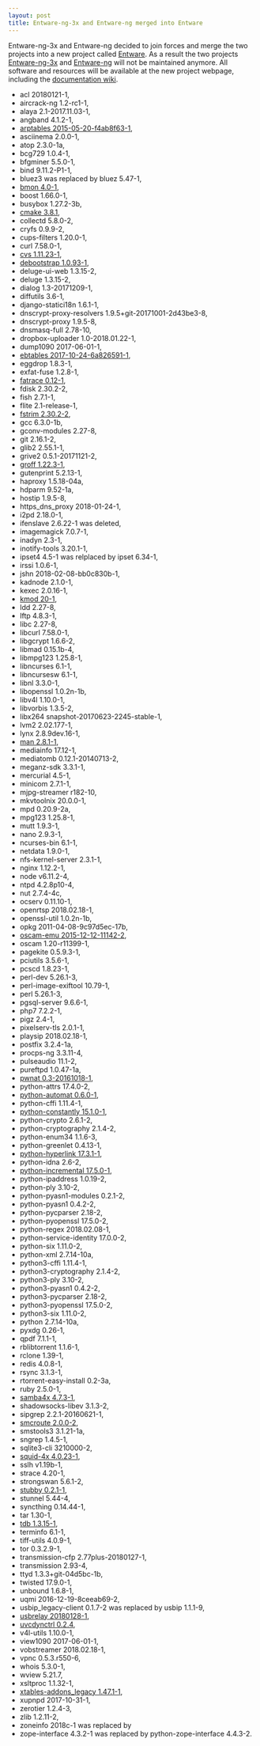 ```yaml
---
layout: post
title: Entware-ng-3x and Entware-ng merged into Entware
---
```


Entware-ng-3x and Entware-ng decided to join forces and merge the two projects into a new project called [Entware](https://github.com/Entware/Entware). As a result the two projects [Entware-ng-3x](https://github.com/Entware-for-kernel-3x/Entware-ng-3x/) and [Entware-ng](https://github.com/Entware-ng/Entware-ng) will not be maintained anymore. All software and resources will be available at the new project webpage, including the [documentation wiki](https://github.com/Entware/Entware/wiki).


* acl 20180121-1,
* aircrack-ng 1.2-rc1-1,
* alaya 2.1-2017.11.03-1,
* angband 4.1.2-1,
* [arptables 2015-05-20-f4ab8f63-1](https://linux.die.net/man/8/arptables),
* asciinema 2.0.0-1,
* atop 2.3.0-1a,
* bcg729 1.0.4-1,
* bfgminer 5.5.0-1,
* bind 9.11.2-P1-1,
* bluez3 was replaced by bluez 5.47-1,
* [bmon 4.0-1](https://github.com/tgraf/bmon),
* boost 1.66.0-1,
* busybox 1.27.2-3b,
* [cmake 3.8.1](https://cmake.org/),
* collectd 5.8.0-2,
* cryfs 0.9.9-2,
* cups-filters 1.20.0-1,
* curl 7.58.0-1,
* [cvs 1.11.23-1](https://www.nongnu.org/cvs/),
* [debootstrap 1.0.93-1](https://wiki.debian.org/Debootstrap),
* deluge-ui-web 1.3.15-2,
* deluge 1.3.15-2,
* dialog 1.3-20171209-1,
* diffutils 3.6-1,
* django-statici18n 1.6.1-1,
* dnscrypt-proxy-resolvers 1.9.5+git-20171001-2d43be3-8,
* dnscrypt-proxy 1.9.5-8,
* dnsmasq-full 2.78-10,
* dropbox-uploader 1.0-2018.01.22-1,
* dump1090 2017-06-01-1,
* [ebtables 2017-10-24-6a826591-1](http://ebtables.netfilter.org/),
* eggdrop 1.8.3-1,
* exfat-fuse 1.2.8-1,
* [fatrace 0.12-1](https://launchpad.net/fatrace),
* fdisk 2.30.2-2,
* fish 2.7.1-1,
* flite 2.1-release-1,
* [fstrim 2.30.2-2](http://man7.org/linux/man-pages/man8/fstrim.8.html),
* gcc 6.3.0-1b,
* gconv-modules 2.27-8,
* git 2.16.1-2,
* glib2 2.55.1-1,
* grive2 0.5.1-20171121-2,
* [groff 1.22.3-1](https://www.gnu.org/software/groff/),
* gutenprint 5.2.13-1,
* haproxy 1.5.18-04a,
* hdparm 9.52-1a,
* hostip 1.9.5-8,
* https_dns_proxy 2018-01-24-1,
* i2pd 2.18.0-1,
* ifenslave 2.6.22-1 was deleted,
* imagemagick 7.0.7-1,
* inadyn 2.3-1,
* inotify-tools 3.20.1-1,
* ipset4 4.5-1 was relplaced by ipset 6.34-1,
* irssi 1.0.6-1,
* jshn 2018-02-08-bb0c830b-1,
* kadnode 2.1.0-1,
* kexec 2.0.16-1,
* [kmod 20-1](http://man7.org/linux/man-pages/man8/kmod.8.html),
* ldd 2.27-8,
* lftp 4.8.3-1,
* libc 2.27-8,
* libcurl 7.58.0-1,
* libgcrypt 1.6.6-2,
* libmad 0.15.1b-4,
* libmpg123 1.25.8-1,
* libncurses 6.1-1,
* libncursesw 6.1-1,
* libnl 3.3.0-1,
* libopenssl 1.0.2n-1b,
* libv4l 1.10.0-1,
* libvorbis 1.3.5-2,
* libx264 snapshot-20170623-2245-stable-1,
* lvm2 2.02.177-1,
* lynx 2.8.9dev.16-1,
* [man 2.8.1-1](https://linux.die.net/man/1/man),
* mediainfo 17.12-1,
* mediatomb 0.12.1-20140713-2,
* meganz-sdk 3.3.1-1,
* mercurial 4.5-1,
* minicom 2.7.1-1,
* mjpg-streamer r182-10,
* mkvtoolnix 20.0.0-1,
* mpd 0.20.9-2a,
* mpg123 1.25.8-1,
* mutt 1.9.3-1,
* nano 2.9.3-1,
* ncurses-bin 6.1-1,
* netdata 1.9.0-1,
* nfs-kernel-server 2.3.1-1,
* nginx 1.12.2-1,
* node v6.11.2-4,
* ntpd 4.2.8p10-4,
* nut 2.7.4-4c,
* ocserv 0.11.10-1,
* openrtsp 2018.02.18-1,
* openssl-util 1.0.2n-1b,
* opkg 2011-04-08-9c97d5ec-17b,
* [oscam-emu 2015-12-12-11142-2](https://github.com/oscam-emu/oscam-emu),
* oscam 1.20-r11399-1,
* pagekite 0.5.9.3-1,
* pciutils 3.5.6-1,
* pcscd 1.8.23-1,
* perl-dev 5.26.1-3,
* perl-image-exiftool 10.79-1,
* perl 5.26.1-3,
* pgsql-server 9.6.6-1,
* php7 7.2.2-1,
* pigz 2.4-1,
* pixelserv-tls 2.0.1-1,
* playsip 2018.02.18-1,
* postfix 3.2.4-1a,
* procps-ng 3.3.11-4,
* pulseaudio 11.1-2,
* pureftpd 1.0.47-1a,
* [pwnat 0.3-20161018-1](https://samy.pl/pwnat/),
* python-attrs 17.4.0-2,
* [python-automat 0.6.0-1](https://pypi.python.org/pypi/Automat),
* python-cffi 1.11.4-1,
* [python-constantly 15.1.0-1](https://pypi.python.org/pypi/constantly),
* python-crypto 2.6.1-2,
* python-cryptography 2.1.4-2,
* python-enum34 1.1.6-3,
* python-greenlet 0.4.13-1,
* [python-hyperlink 17.3.1-1](https://pypi.python.org/pypi/hyperlink),
* python-idna 2.6-2,
* [python-incremental 17.5.0-1](https://pypi.python.org/pypi/incremental),
* python-ipaddress 1.0.19-2,
* python-ply 3.10-2,
* python-pyasn1-modules 0.2.1-2,
* python-pyasn1 0.4.2-2,
* python-pycparser 2.18-2,
* python-pyopenssl 17.5.0-2,
* python-regex 2018.02.08-1,
* python-service-identity 17.0.0-2,
* python-six 1.11.0-2,
* python-xml 2.7.14-10a,
* python3-cffi 1.11.4-1,
* python3-cryptography 2.1.4-2,
* python3-ply 3.10-2,
* python3-pyasn1 0.4.2-2,
* python3-pycparser 2.18-2,
* python3-pyopenssl 17.5.0-2,
* python3-six 1.11.0-2,
* python 2.7.14-10a,
* pyxdg 0.26-1,
* qpdf 7.1.1-1,
* rblibtorrent 1.1.6-1,
* rclone 1.39-1,
* redis 4.0.8-1,
* rsync 3.1.3-1,
* rtorrent-easy-install 0.2-3a,
* ruby 2.5.0-1,
* [samba4x 4.7.3-1](https://www.samba.org/),
* shadowsocks-libev 3.1.3-2,
* sipgrep 2.2.1-20160621-1,
* [smcroute 2.0.0-2](https://github.com/troglobit/smcroute),
* smstools3 3.1.21-1a,
* sngrep 1.4.5-1,
* sqlite3-cli 3210000-2,
* [squid-4x 4.0.23-1](http://www.squid-cache.org/),
* sslh v1.19b-1,
* strace 4.20-1,
* strongswan 5.6.1-2,
* [stubby 0.2.1-1](https://getdnsapi.net/blog/dns-privacy-daemon-stubby/),
* stunnel 5.44-4,
* syncthing 0.14.44-1,
* tar 1.30-1,
* [tdb 1.3.15-1](https://www.samba.org/samba/docs/3.2/man-html/tdbtool.8.html),
* terminfo 6.1-1,
* tiff-utils 4.0.9-1,
* tor 0.3.2.9-1,
* transmission-cfp 2.77plus-20180127-1,
* transmission 2.93-4,
* ttyd 1.3.3+git-04d5bc-1b,
* twisted 17.9.0-1,
* unbound 1.6.8-1,
* uqmi 2016-12-19-8ceeab69-2,
* usbip_legacy-client 0.1.7-2 was replaced by usbip 1.1.1-9,
* [usbrelay 20180128-1](https://github.com/darrylb123/usbrelay),
* [uvcdynctrl 0.2.4](https://github.com/cshorler/webcam-tools/tree/master/uvcdynctrl),
* v4l-utils 1.10.0-1,
* view1090 2017-06-01-1,
* vobstreamer 2018.02.18-1,
* vpnc 0.5.3.r550-6,
* whois 5.3.0-1,
* wview 5.21.7,
* xsltproc 1.1.32-1,
* [xtables-addons_legacy 1.47.1-1](http://xtables-addons.sourceforge.net/),
* xupnpd 2017-10-31-1,
* zerotier 1.2.4-3,
* zlib 1.2.11-2,
* zoneinfo 2018c-1 was replaced by 
* zope-interface 4.3.2-1 was replaced by python-zope-interface 4.4.3-2.
